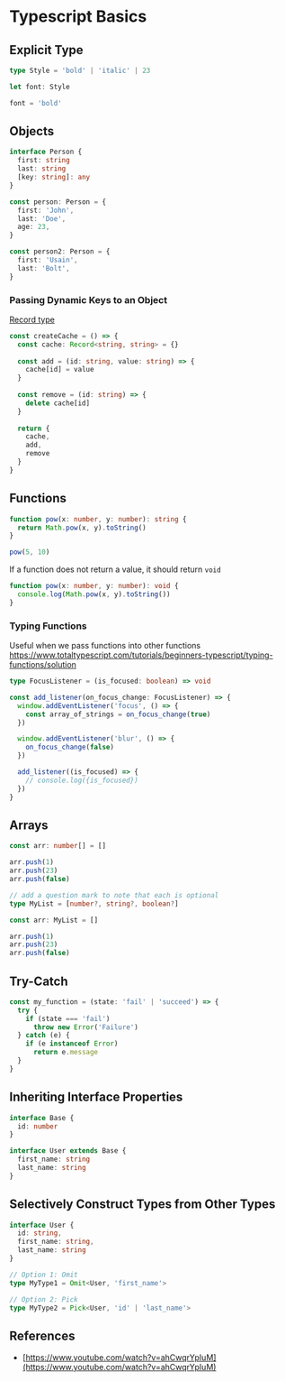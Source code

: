# Typescript Basics

## Explicit Type

```typescript
type Style = 'bold' | 'italic' | 23

let font: Style

font = 'bold'
```

## Objects

```typescript
interface Person {
  first: string
  last: string
  [key: string]: any
}

const person: Person = {
  first: 'John',
  last: 'Doe',
  age: 23,
}

const person2: Person = {
  first: 'Usain',
  last: 'Bolt',
}
```

### Passing Dynamic Keys to an Object

[Record type](https://www.typescriptlang.org/docs/handbook/utility-types.html#recordkeys-type)

```typescript
const createCache = () => {
  const cache: Record<string, string> = {}
  
  const add = (id: string, value: string) => {
    cache[id] = value
  }
  
  const remove = (id: string) => {
    delete cache[id]
  }
  
  return {
    cache,
    add,
    remove
  }
}
```

## Functions

```typescript
function pow(x: number, y: number): string {
  return Math.pow(x, y).toString()
}

pow(5, 10)
```

If a function does not return a value, it should return `void`

```typescript
function pow(x: number, y: number): void {
  console.log(Math.pow(x, y).toString())
}
```

### Typing Functions

Useful when we pass functions into other functions
<https://www.totaltypescript.com/tutorials/beginners-typescript/typing-functions/solution>

```typescript
type FocusListener = (is_focused: boolean) => void

const add_listener(on_focus_change: FocusListener) => {
  window.addEventListener('focus', () => {
    const array_of_strings = on_focus_change(true)
  })

  window.addEventListener('blur', () => {
    on_focus_change(false)
  })

  add_listener((is_focused) => {
    // console.log({is_focused})
  })
}
```

## Arrays

```typescript
const arr: number[] = []

arr.push(1)
arr.push(23)
arr.push(false)
```

```typescript
// add a question mark to note that each is optional
type MyList = [number?, string?, boolean?]

const arr: MyList = []

arr.push(1)
arr.push(23)
arr.push(false)
```

## Try-Catch

```typescript
const my_function = (state: 'fail' | 'succeed') => {
  try {
    if (state === 'fail')
      throw new Error('Failure')
  } catch (e) {
    if (e instanceof Error)
      return e.message
  }
}
```

## Inheriting Interface Properties

```typescript
interface Base {
  id: number
}

interface User extends Base {
  first_name: string
  last_name: string
}
```

## Selectively Construct Types from Other Types

```typescript
interface User {
  id: string,
  first_name: string,
  last_name: string
}

// Option 1: Omit
type MyType1 = Omit<User, 'first_name'>

// Option 2: Pick
type MyType2 = Pick<User, 'id' | 'last_name'>
```

## References

- [https://www.youtube.com/watch?v=ahCwqrYpIuM](https://www.youtube.com/watch?v=ahCwqrYpIuM)
